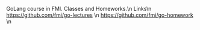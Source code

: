 GoLang course in FMI. Classes and Homeworks.\n
Links\n
https://github.com/fmi/go-lectures \n
https://github.com/fmi/go-homework \n
